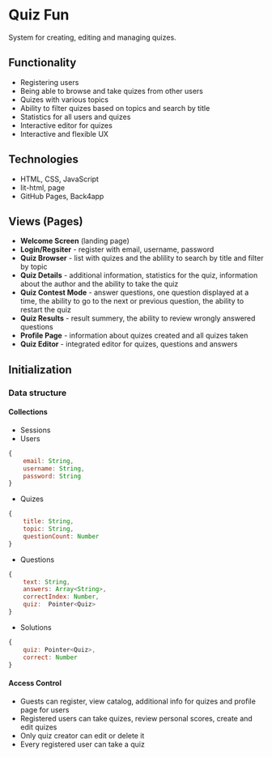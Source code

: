 # Quiz Fun
System for creating, editing and managing quizes.

## Functionality
* Registering users
* Being able to browse and take quizes from other users
* Quizes with various topics
* Ability to filter quizes based on topics and search by title
* Statistics for all users and quizes
* Interactive editor for quizes
* Interactive and flexible UX

## Technologies
* HTML, CSS, JavaScript
* lit-html, page
* GitHub Pages, Back4app

## Views (Pages)
* **Welcome Screen** (landing page)
* **Login/Regsiter** - register with email, username, password
* **Quiz Browser** - list with quizes and the ablility to search by title and filter by topic
* **Quiz Details** - additional information, statistics for the quiz, information about the author and the ability to take the quiz
* **Quiz Contest Mode** - answer questions, one question displayed at a time, the ability to go to the next or previous question, the ability to restart the quiz
* **Quiz Results** - result summery, the ability to review wrongly answered questions
* **Profile Page** - information about quizes created and all quizes taken
* **Quiz Editor** - integrated editor for quizes, questions and answers

## Initialization
### Data structure
#### Collections
* Sessions
* Users
```javascript
{
    email: String,
    username: String,
    password: String
}
```
* Quizes
```javascript
{
    title: String,
    topic: String,
    questionCount: Number
}
```
* Questions
```javascript
{
    text: String,
    answers: Array<String>,
    correctIndex: Number,
    quiz:  Pointer<Quiz>
}
```
* Solutions
```javascript
{
    quiz: Pointer<Quiz>,
    correct: Number
}
```

#### Access Control
* Guests can register, view catalog, additional info for quizes and profile page for users
* Registered users can take quizes, review personal scores, create and edit quizes
* Only quiz creator can edit or delete it
* Every registered user can take a quiz